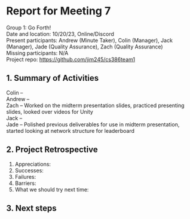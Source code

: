 # Report for Meeting 7
Group 1: Go Forth! <br>
Date and location: 10/20/23, Online/Discord <br>
Present participants: Andrew (Minute Taker), Colin (Manager), Jack (Manager), Jade (Quality Assurance), Zach (Quality Assurance) <br>
Missing participants: N/A <br>
Project repo: https://github.com/jim245/cs386team1 <br>

## 1. Summary of Activities
Colin – <br>
Andrew – <br>
Zach – Worked on the midterm presentation slides, practiced presenting slides, looked over videos for Unity <br>
Jack – <br>
Jade – Polished previous deliverables for use in midterm presentation, started looking at network structure for leaderboard<br>

## 2. Project Retrospective
  1. Appreciations: <br>
  2. Successes: <br>
  3. Failures: <br>
  4. Barriers:<br>
  5. What we should try next time: <br>

## 3. Next steps

